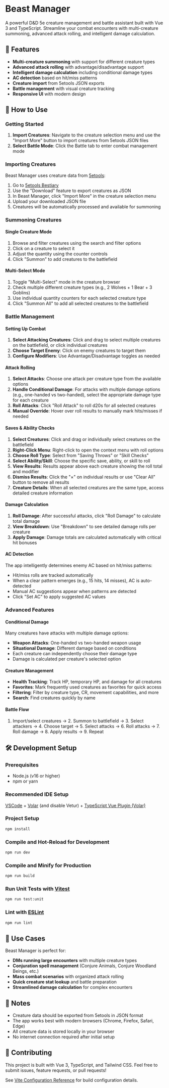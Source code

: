 # Beast Manager

A powerful D&D 5e creature management and battle assistant built with Vue 3 and TypeScript. Streamline your combat encounters with multi-creature summoning, advanced attack rolling, and intelligent damage calculation.

## 🚀 Features

- **Multi-creature summoning** with support for different creature types
- **Advanced attack rolling** with advantage/disadvantage support
- **Intelligent damage calculation** including conditional damage types
- **AC detection** based on hit/miss patterns
- **Creature import** from 5etools JSON exports
- **Battle management** with visual creature tracking
- **Responsive UI** with modern design

## 📖 How to Use

### Getting Started

1. **Import Creatures**: Navigate to the creature selection menu and use the "Import More" button to import creatures from 5etools JSON files
2. **Select Battle Mode**: Click the Battle tab to enter combat management mode

### Importing Creatures

Beast Manager uses creature data from [5etools](https://5e.tools/):

1. Go to [5etools Bestiary](https://5e.tools/bestiary.html)
2. Use the "Download" feature to export creatures as JSON
3. In Beast Manager, click "Import More" in the creature selection menu
4. Upload your downloaded JSON file
5. Creatures will be automatically processed and available for summoning

### Summoning Creatures

#### Single Creature Mode
1. Browse and filter creatures using the search and filter options
2. Click on a creature to select it
3. Adjust the quantity using the counter controls
4. Click "Summon" to add creatures to the battlefield

#### Multi-Select Mode  
1. Toggle "Multi-Select" mode in the creature browser
2. Check multiple different creature types (e.g., 2 Wolves + 1 Bear + 3 Goblins)
3. Use individual quantity counters for each selected creature type
4. Click "Summon All" to add all selected creatures to the battlefield

### Battle Management

#### Setting Up Combat
1. **Select Attacking Creatures**: Click and drag to select multiple creatures on the battlefield, or click individual creatures
2. **Choose Target Enemy**: Click on enemy creatures to target them
3. **Configure Modifiers**: Use Advantage/Disadvantage toggles as needed

#### Attack Rolling
1. **Select Attacks**: Choose one attack per creature type from the available options
2. **Handle Conditional Damage**: For attacks with multiple damage options (e.g., one-handed vs two-handed), select the appropriate damage type for each creature
3. **Roll Attacks**: Click "Roll Attack" to roll d20s for all selected creatures
4. **Manual Override**: Hover over roll results to manually mark hits/misses if needed

#### Saves & Ability Checks
1. **Select Creatures**: Click and drag or individually select creatures on the battlefield
2. **Right-Click Menu**: Right-click to open the context menu with roll options
3. **Choose Roll Type**: Select from "Saving Throws" or "Skill Checks"
4. **Select Ability/Skill**: Choose the specific save, ability, or skill to roll
5. **View Results**: Results appear above each creature showing the roll total and modifier
6. **Dismiss Results**: Click the "×" on individual results or use "Clear All" button to remove all results
7. **Creature Details**: When all selected creatures are the same type, access detailed creature information

#### Damage Calculation
1. **Roll Damage**: After successful attacks, click "Roll Damage" to calculate total damage
2. **View Breakdown**: Use "Breakdown" to see detailed damage rolls per creature
3. **Apply Damage**: Damage totals are calculated automatically with critical hit bonuses

#### AC Detection
The app intelligently determines enemy AC based on hit/miss patterns:
- Hit/miss rolls are tracked automatically
- When a clear pattern emerges (e.g., 15 hits, 14 misses), AC is auto-detected
- Manual AC suggestions appear when patterns are detected
- Click "Set AC" to apply suggested AC values

### Advanced Features

#### Conditional Damage
Many creatures have attacks with multiple damage options:
- **Weapon Attacks**: One-handed vs two-handed weapon usage
- **Situational Damage**: Different damage based on conditions
- Each creature can independently choose their damage type
- Damage is calculated per creature's selected option

#### Creature Management
- **Health Tracking**: Track HP, temporary HP, and damage for all creatures  
- **Favorites**: Mark frequently used creatures as favorites for quick access
- **Filtering**: Filter by creature type, CR, movement capabilities, and more
- **Search**: Find creatures quickly by name

#### Battle Flow
1. Import/select creatures → 2. Summon to battlefield → 3. Select attackers → 4. Choose target → 5. Select attacks → 6. Roll attacks → 7. Roll damage → 8. Apply results → 9. Repeat

## 🛠️ Development Setup

### Prerequisites
- Node.js (v16 or higher)
- npm or yarn

### Recommended IDE Setup
[VSCode](https://code.visualstudio.com/) + [Volar](https://marketplace.visualstudio.com/items?itemName=Vue.volar) (and disable Vetur) + [TypeScript Vue Plugin (Volar)](https://marketplace.visualstudio.com/items?itemName=Vue.vscode-typescript-vue-plugin)

### Project Setup

```sh
npm install
```

### Compile and Hot-Reload for Development

```sh
npm run dev
```

### Compile and Minify for Production

```sh
npm run build
```

### Run Unit Tests with [Vitest](https://vitest.dev/)

```sh
npm run test:unit
```

### Lint with [ESLint](https://eslint.org/)

```sh
npm run lint
```

## 🎯 Use Cases

Beast Manager is perfect for:
- **DMs running large encounters** with multiple creature types
- **Conjuration spell management** (Conjure Animals, Conjure Woodland Beings, etc.)
- **Mass combat scenarios** with organized attack rolling
- **Quick creature stat lookup** and battle preparation
- **Streamlined damage calculation** for complex encounters

## 📝 Notes

- Creature data should be exported from 5etools in JSON format
- The app works best with modern browsers (Chrome, Firefox, Safari, Edge)  
- All creature data is stored locally in your browser
- No internet connection required after initial setup

## 🤝 Contributing

This project is built with Vue 3, TypeScript, and Tailwind CSS. Feel free to submit issues, feature requests, or pull requests!

See [Vite Configuration Reference](https://vitejs.dev/config/) for build configuration details.
